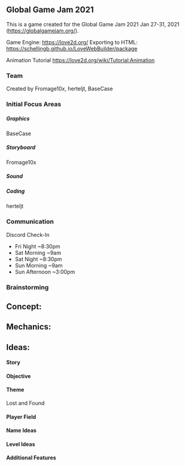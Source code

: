 ## Global Game Jam 2021
This is a game created for the Global Game Jam 2021 Jan 27-31, 2021 (https://globalgamejam.org/).


Game Engine: https://love2d.org/
Exporting to HTML:
https://schellingb.github.io/LoveWebBuilder/package


Animation Tutorial
https://love2d.org/wiki/Tutorial:Animation

### Team
Created by Fromage10x, herteljt, BaseCase

### Initial Focus Areas
##### Graphics
BaseCase

##### Storyboard
Fromage10x

##### Sound

##### Coding
herteljt

### Communication
Discord Check-In
- Fri Night ~8:30pm
- Sat Morning ~9am
- Sat Night ~8:30pm
- Sun Morning ~9am
- Sun Afternoon ~3:00pm


### Brainstorming
Concept:
-

Mechanics:
-

Ideas:
-


#### Story

#### Objective


#### Theme
Lost and Found

#### Player Field


#### Name Ideas


#### Level Ideas


#### Additional Features
